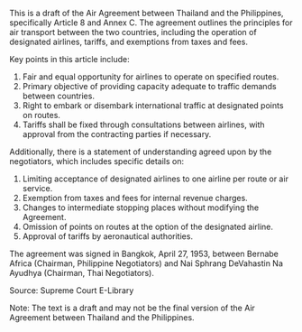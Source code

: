 This is a draft of the Air Agreement between Thailand and the Philippines, specifically Article 8 and Annex C. The agreement outlines the principles for air transport between the two countries, including the operation of designated airlines, tariffs, and exemptions from taxes and fees.

Key points in this article include:

1. Fair and equal opportunity for airlines to operate on specified routes.
2. Primary objective of providing capacity adequate to traffic demands between countries.
3. Right to embark or disembark international traffic at designated points on routes.
4. Tariffs shall be fixed through consultations between airlines, with approval from the contracting parties if necessary.

Additionally, there is a statement of understanding agreed upon by the negotiators, which includes specific details on:

1. Limiting acceptance of designated airlines to one airline per route or air service.
2. Exemption from taxes and fees for internal revenue charges.
3. Changes to intermediate stopping places without modifying the Agreement.
4. Omission of points on routes at the option of the designated airline.
5. Approval of tariffs by aeronautical authorities.

The agreement was signed in Bangkok, April 27, 1953, between Bernabe Africa (Chairman, Philippine Negotiators) and Nai Sphrang DeVahastin Na Ayudhya (Chairman, Thai Negotiators).

Source: Supreme Court E-Library

Note: The text is a draft and may not be the final version of the Air Agreement between Thailand and the Philippines.